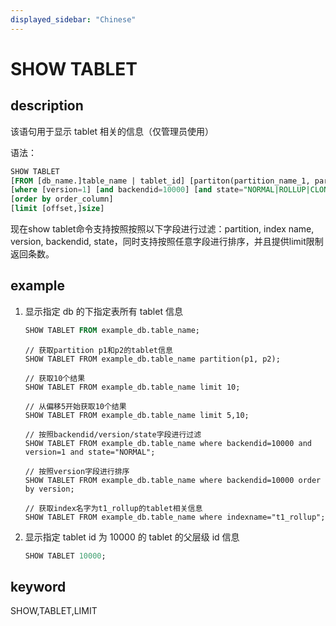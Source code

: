```yaml
---
displayed_sidebar: "Chinese"
---
```


# SHOW TABLET

## description

该语句用于显示 tablet 相关的信息（仅管理员使用）

语法：

```sql
SHOW TABLET
[FROM [db_name.]table_name | tablet_id] [partiton(partition_name_1, partition_name_1)]
[where [version=1] [and backendid=10000] [and state="NORMAL|ROLLUP|CLONE|DECOMMISSION"]]
[order by order_column]
[limit [offset,]size]
```

现在show tablet命令支持按照按照以下字段进行过滤：partition, index name, version, backendid,
state，同时支持按照任意字段进行排序，并且提供limit限制返回条数。

## example

1. 显示指定 db 的下指定表所有 tablet 信息

    ```sql
    SHOW TABLET FROM example_db.table_name;
    ```

    ```plain text
    // 获取partition p1和p2的tablet信息
    SHOW TABLET FROM example_db.table_name partition(p1, p2);

    // 获取10个结果
    SHOW TABLET FROM example_db.table_name limit 10;

    // 从偏移5开始获取10个结果
    SHOW TABLET FROM example_db.table_name limit 5,10;

    // 按照backendid/version/state字段进行过滤
    SHOW TABLET FROM example_db.table_name where backendid=10000 and version=1 and state="NORMAL";

    // 按照version字段进行排序
    SHOW TABLET FROM example_db.table_name where backendid=10000 order by version;

    // 获取index名字为t1_rollup的tablet相关信息
    SHOW TABLET FROM example_db.table_name where indexname="t1_rollup";
    ```

2. 显示指定 tablet id 为 10000 的 tablet 的父层级 id 信息

    ```sql
    SHOW TABLET 10000;
    ```

## keyword

SHOW,TABLET,LIMIT

